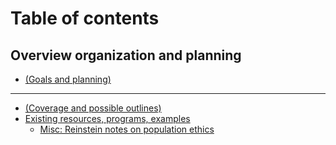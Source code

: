 # Table of contents

## Overview organization and planning

* [(Goals and planning)](README.md)

***

* [(Coverage and possible outlines)](coverage-and-possible-outlines.md)
* [Existing resources, programs, examples](existing-resources-programs-examples/README.md)
  * [Misc: Reinstein notes on population ethics](existing-resources-programs-examples/misc-reinstein-notes-on-population-ethics.md)
